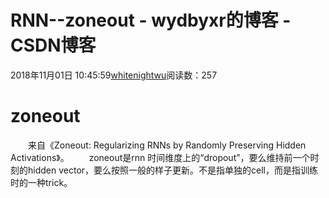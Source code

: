 # RNN--zoneout - wydbyxr的博客 - CSDN博客
2018年11月01日 10:45:59[whitenightwu](https://me.csdn.net/wydbyxr)阅读数：257
# zoneout
  来自《Zoneout: Regularizing RNNs by Randomly Preserving Hidden Activations》。
  zoneout是rnn 时间维度上的“dropout”，要么维持前一个时刻的hidden vector，要么按照一般的样子更新。不是指单独的cell，而是指训练时的一种trick。
